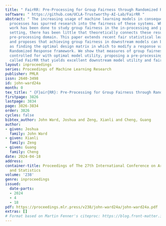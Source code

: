 ```yaml
---
title: " FairRR: Pre-Processing for Group Fairness through Randomized Response "
software: " https://github.com/UCLA-Trustworthy-AI-Lab/FairRR "
abstract: " The increasing usage of machine learning models in consequential decision-making
  processes has spurred research into the fairness of these systems. While significant
  work has been done to study group fairness in the in-processing and post-processing
  setting, there has been little that theoretically connects these results to the
  pre-processing domain. This paper extends recent fair statistical learning results
  and proposes that achieving group fairness in downstream models can be formulated
  as finding the optimal design matrix in which to modify a response variable in a
  Randomized Response framework. We show that measures of group fairness can be directly
  controlled for with optimal model utility, proposing a pre-processing algorithm
  called FairRR that yields excellent downstream model utility and fairness. "
layout: inproceedings
series: Proceedings of Machine Learning Research
publisher: PMLR
issn: 2640-3498
id: john-ward24a
month: 0
tex_title: " {F}air{RR}: Pre-Processing for Group Fairness through Randomized Response "
firstpage: 3826
lastpage: 3834
page: 3826-3834
order: 3826
cycles: false
bibtex_author: John Ward, Joshua and Zeng, Xianli and Cheng, Guang
author:
- given: Joshua
  family: John Ward
- given: Xianli
  family: Zeng
- given: Guang
  family: Cheng
date: 2024-04-18
address:
container-title: Proceedings of The 27th International Conference on Artificial Intelligence
  and Statistics
volume: '238'
genre: inproceedings
issued:
  date-parts:
  - 2024
  - 4
  - 18
pdf: https://proceedings.mlr.press/v238/john-ward24a/john-ward24a.pdf
extras: []
# Format based on Martin Fenner's citeproc: https://blog.front-matter.io/posts/citeproc-yaml-for-bibliographies/
---
```

